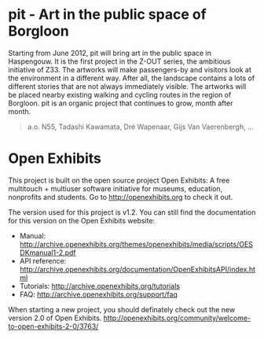 # pit - Art in the public space of Borgloon

Starting from June 2012, pit will bring art in the public space in Haspengouw. It is the first project in the Z-OUT series, the ambitious initiative of Z33. The artworks will make passengers-by and visitors look at the environment in a different way. After all, the landscape contains a lots of different stories that are not always immediately visible. The artworks will be placed nearby existing walking and cycling routes in the region of Borgloon. pit is an organic project that continues to grow, month after month.  

> a.o. N55, Tadashi Kawamata, Dr&eacute; Wapenaar, Gijs Van Vaerenbergh, ...

# Open Exhibits

This project is built on the open source project Open Exhibits: A free multitouch + multiuser software initiative for museums, education, nonprofits and students.  Go to <http://openexhibits.org> to check it out.

The version used for this project is v1.2.  You can still find the documentation for this version on the Open Exhibits website:

* Manual: <http://archive.openexhibits.org/themes/openexhibits/media/scripts/OESDKmanual1-2.pdf>
* API reference: <http://archive.openexhibits.org/documentation/OpenExhibitsAPI/index.html>
* Tutorials: <http://archive.openexhibits.org/tutorials>
* FAQ: <http://archive.openexhibits.org/support/faq>

When starting a new project, you should definately check out the new version 2.0 of Open Exhibits.  <http://openexhibits.org/community/welcome-to-open-exhibits-2-0/3763/>